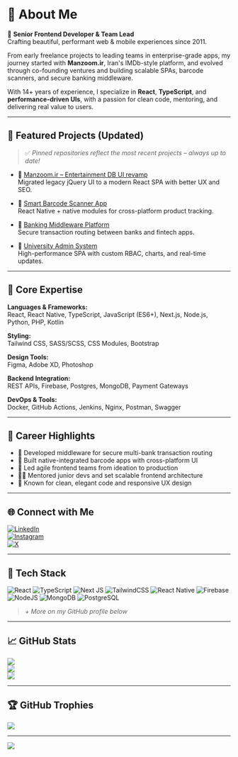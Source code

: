 # 💫 About Me
🎯 **Senior Frontend Developer & Team Lead**  
Crafting beautiful, performant web & mobile experiences since 2011.

From early freelance projects to leading teams in enterprise-grade apps, my journey started with **Manzoom.ir**, Iran's IMDb-style platform, and evolved through co-founding ventures and building scalable SPAs, barcode scanners, and secure banking middleware.

With 14+ years of experience, I specialize in **React**, **TypeScript**, and **performance-driven UIs**, with a passion for clean code, mentoring, and delivering real value to users.

---

## 🚀 Featured Projects (Updated)
> ✅ *Pinned repositories reflect the most recent projects – always up to date!*

- 🔹 [Manzoom.ir – Entertainment DB UI revamp](https://github.com/yourusername/manzoom)  
  Migrated legacy jQuery UI to a modern React SPA with better UX and SEO.

- 🔹 [Smart Barcode Scanner App](https://github.com/yourusername/barcode-scanner)  
  React Native + native modules for cross-platform product tracking.

- 🔹 [Banking Middleware Platform](https://github.com/yourusername/banking-middleware)  
  Secure transaction routing between banks and fintech apps.

- 🔹 [University Admin System](https://github.com/yourusername/university-admin-panel)  
  High-performance SPA with custom RBAC, charts, and real-time updates.

---

## 🧠 Core Expertise
**Languages & Frameworks:**  
React, React Native, TypeScript, JavaScript (ES6+), Next.js, Node.js, Python, PHP, Kotlin

**Styling:**  
Tailwind CSS, SASS/SCSS, CSS Modules, Bootstrap

**Design Tools:**  
Figma, Adobe XD, Photoshop

**Backend Integration:**  
REST APIs, Firebase, Postgres, MongoDB, Payment Gateways

**DevOps & Tools:**  
Docker, GitHub Actions, Jenkins, Nginx, Postman, Swagger

---

## 🏅 Career Highlights
- 🏦 Developed middleware for secure multi-bank transaction routing  
- 📱 Built native-integrated barcode apps with cross-platform UI  
- 🚀 Led agile frontend teams from ideation to production  
- 🧑‍🏫 Mentored junior devs and set scalable frontend architecture  
- 🎨 Known for clean, elegant code and responsive UX design

---

## 🌐 Connect with Me
[![LinkedIn](https://img.shields.io/badge/LinkedIn-%230077B5.svg?logo=linkedin&logoColor=white)](https://linkedin.com/in/danyal-yasheikh-akbari-297085b1)  
[![Instagram](https://img.shields.io/badge/Instagram-%23E4405F.svg?logo=Instagram&logoColor=white)](https://instagram.com/danyal_y_s)  
[![X](https://img.shields.io/badge/X-%23000000.svg?logo=X&logoColor=white)](https://x.com/DanyalYasheikh)

---

## 🧰 Tech Stack
![React](https://img.shields.io/badge/react-%2320232a.svg?style=flat&logo=react&logoColor=%2361DAFB)
![TypeScript](https://img.shields.io/badge/typescript-%23007ACC.svg?style=flat&logo=typescript&logoColor=white)
![Next JS](https://img.shields.io/badge/Next-black?style=flat&logo=next.js&logoColor=white)
![TailwindCSS](https://img.shields.io/badge/tailwindcss-%2338B2AC.svg?style=flat&logo=tailwind-css&logoColor=white)
![React Native](https://img.shields.io/badge/react_native-%2320232a.svg?style=flat&logo=react&logoColor=%2361DAFB)
![Firebase](https://img.shields.io/badge/firebase-%23039BE5.svg?style=flat&logo=firebase)
![NodeJS](https://img.shields.io/badge/node.js-6DA55F?style=flat&logo=node.js&logoColor=white)
![MongoDB](https://img.shields.io/badge/MongoDB-%234ea94b.svg?style=flat&logo=mongodb&logoColor=white)
![PostgreSQL](https://img.shields.io/badge/postgresql-%23316192.svg?style=flat&logo=postgresql&logoColor=white)

> *+ More on my GitHub profile below*

---

## 📈 GitHub Stats
![](https://github-readme-stats.vercel.app/api?username=danyallya&theme=tokyonight&hide_border=true)<br/>
![](https://streak-stats.demolab.com/?user=danyallya&theme=tokyonight&hide_border=true)<br/>
![](https://github-readme-stats.vercel.app/api/top-langs/?username=danyallya&theme=tokyonight&hide_border=true&layout=compact)

---

## 🏆 GitHub Trophies
![](https://github-profile-trophy.vercel.app/?username=danyallya&theme=darkhub&no-frame=true&margin-w=8)

---

[![](https://visitcount.itsvg.in/api?id=danyallya&icon=0&color=0)](https://visitcount.itsvg.in)

<!-- Built with 💙 using GPRM: https://gprm.itsvg.in -->
